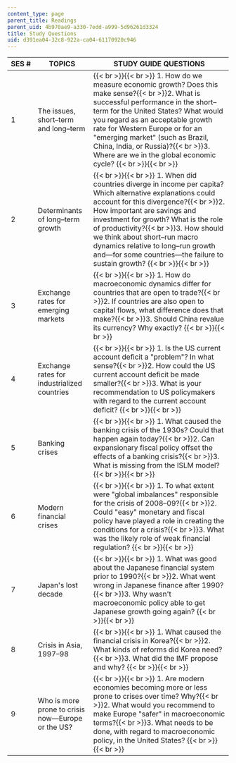 ```yaml
---
content_type: page
parent_title: Readings
parent_uid: 4b970ae9-a330-7edd-a999-5d96261d3324
title: Study Questions
uid: d391ea04-32c8-922a-ca04-61170920c946
---
```


| SES # | TOPICS | STUDY GUIDE QUESTIONS |
| --- | --- | --- |
| 1 | The issues, short–term and long–term |  {{< br >}}{{< br >}} 1.  How do we measure economic growth? Does this make sense?{{< br >}}2.  What is successful performance in the short–term for the United States? What would you regard as an acceptable growth rate for Western Europe or for an "emerging market" (such as Brazil, China, India, or Russia)?{{< br >}}3.  Where are we in the global economic cycle? {{< br >}}{{< br >}}  |
| 2 | Determinants of long–term growth |  {{< br >}}{{< br >}} 1.  When did countries diverge in income per capita? Which alternative explanations could account for this divergence?{{< br >}}2.  How important are savings and investment for growth? What is the role of productivity?{{< br >}}3.  How should we think about short–run macro dynamics relative to long–run growth and—for some countries—the failure to sustain growth? {{< br >}}{{< br >}}  |
| 3 | Exchange rates for emerging markets |  {{< br >}}{{< br >}} 1.  How do macroeconomic dynamics differ for countries that are open to trade?{{< br >}}2.  If countries are also open to capital flows, what difference does that make?{{< br >}}3.  Should China revalue its currency? Why exactly? {{< br >}}{{< br >}}  |
| 4 | Exchange rates for industrialized countries |  {{< br >}}{{< br >}} 1.  Is the US current account deficit a "problem"? In what sense?{{< br >}}2.  How could the US current account deficit be made smaller?{{< br >}}3.  What is your recommendation to US policymakers with regard to the current account deficit? {{< br >}}{{< br >}}  |
| 5 | Banking crises |  {{< br >}}{{< br >}} 1.  What caused the banking crisis of the 1930s? Could that happen again today?{{< br >}}2.  Can expansionary fiscal policy offset the effects of a banking crisis?{{< br >}}3.  What is missing from the ISLM model? {{< br >}}{{< br >}}  |
| 6 | Modern financial crises |  {{< br >}}{{< br >}} 1.  To what extent were "global imbalances" responsible for the crisis of 2008–09?{{< br >}}2.  Could "easy" monetary and fiscal policy have played a role in creating the conditions for a crisis?{{< br >}}3.  What was the likely role of weak financial regulation? {{< br >}}{{< br >}}  |
| 7 | Japan's lost decade |  {{< br >}}{{< br >}} 1.  What was good about the Japanese financial system prior to 1990?{{< br >}}2.  What went wrong in Japanese finance after 1990?{{< br >}}3.  Why wasn't macroeconomic policy able to get Japanese growth going again? {{< br >}}{{< br >}}  |
| 8 | Crisis in Asia, 1997–98 |  {{< br >}}{{< br >}} 1.  What caused the financial crisis in Korea?{{< br >}}2.  What kinds of reforms did Korea need?{{< br >}}3.  What did the IMF propose and why? {{< br >}}{{< br >}}  |
| 9 | Who is more prone to crisis now—Europe or the US? |  {{< br >}}{{< br >}} 1.  Are modern economies becoming more or less prone to crises over time? Why?{{< br >}}2.  What would you recommend to make Europe "safer" in macroeconomic terms?{{< br >}}3.  What needs to be done, with regard to macroeconomic policy, in the United States? {{< br >}}{{< br >}}